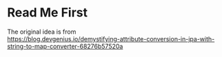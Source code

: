 # Read Me First

The original idea is from  
https://blog.devgenius.io/demystifying-attribute-conversion-in-jpa-with-string-to-map-converter-68276b57520a

